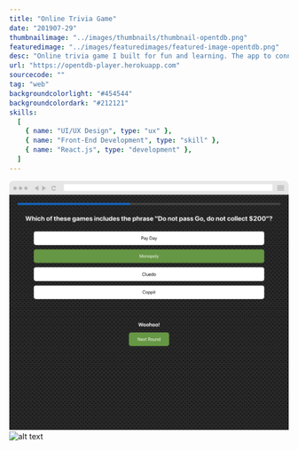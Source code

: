 ```yaml
---
title: "Online Trivia Game"
date: "201907-29"
thumbnailimage: "../images/thumbnails/thumbnail-opentdb.png"
featuredimage: "../images/featuredimages/featured-image-opentdb.png"
desc: "Online trivia game I built for fun and learning. The app to connects to the Open Trivia Database and pull down a session token and categories on initialization. Then, when the user has selected a category and a difficulty, it fetches the questions and stores them in the React context. React-spring provides animated feedback and page transitions. It’s simple and works well overall. I’m happy with how this little side project turned out, and I’m eager to apply what I’ve learned about hooks, context and react-spring to other projects. The source code is available on Github."
url: "https://opentdb-player.herokuapp.com"
sourcecode: ""
tag: "web"
backgroundcolorlight: "#454544"
backgroundcolordark: "#212121"
skills:
  [
    { name: "UI/UX Design", type: "ux" },
    { name: "Front-End Development", type: "skill" },
    { name: "React.js", type: "development" },
  ]
---
```


![alt text](../images/screenshots/opentdb-question.png "Open Trivia Database Player")
![alt text](../images/responsiveimages/responsive-images-opentdb-2.png "Open Trivia Database Player")
